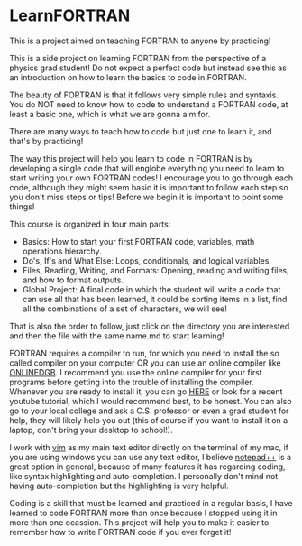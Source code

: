 # LearnFORTRAN
This is a project aimed on teaching FORTRAN to anyone by practicing!

This is a side project on learning FORTRAN from the perspective of a 
physics grad student! Do not expect a perfect code but instead see this
as an introduction on how to learn the basics to code in FORTRAN. 

The beauty of FORTRAN is that it follows very simple rules and syntaxis.
You do NOT need to know how to code to understand a FORTRAN code, at least
a basic one, which is what we are gonna aim for.

There are many ways to teach how to code but just one to learn it, 
and that's by practicing! 

The way this project will help you learn to code in FORTRAN is by 
developing a single code that will englobe everything you need to 
learn to start writing your own FORTRAN codes! I encourage you to 
go through each code, although they might seem basic it is important
to follow each step so you don't miss steps or tips!
Before we begin it is important to point some things!

This course is organized in four main parts:
<ul>
  <li>Basics: How to start your first FORTRAN code, variables, math operations hierarchy.</li> 
  <li>Do's, If's and What Else: Loops, conditionals, and logical variables.</li> 
  <li>Files, Reading, Writing, and Formats: Opening, reading and writing files, and how to format outputs.</li> 
  <li>Global Project: A final code in which the student will write a code that can use all that has been learned, it could be sorting items in a list, find all the combinations of a set of characters, we will see! </li> 
</ul>

That is also the order to follow, just click on the directory you are interested and then the file with the same name.md to start learning!

FORTRAN requires a compiler to run, for which you need to install the so called compiler on your computer OR you can use an online compiler like [ONLINEDGB](https://www.onlinegdb.com/online_fortran_compiler). I recommend you use the online compiler for your first programs before getting into the trouble of installing the compiler. Whenever you are ready to install it, you can go [HERE](https://fortran-lang.org/learn/os_setup/install_gfortran) or look for a recent youtube tutorial, which I would recommend best, to be honest. You can also go to your local college and ask a C.S. professor or even a grad student for help, they will likely help you out (this of course if you want to install it on a laptop, don't bring your desktop to school!).

I work with [vim](https://www.vim.org) as my main text editor directly on the terminal of my mac, if you are using windows you can use any text editor, I believe [notepad++](https://notepad-plus-plus.org/downloads/) is a great option in general, because of many features it has regarding coding, like syntax highlighting and auto-completion. I personally don't mind not having auto-completion but the highlighting is very helpful.

Coding is a skill that must be learned and practiced in a regular basis, I have learned to code FORTRAN more than once because I stopped using it in more than one ocassion. This project will help you to make it easier to remember how to write FORTRAN code if you ever forget it! 
